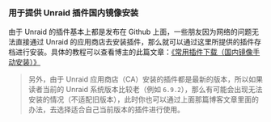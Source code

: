 ### 用于提供 Unraid 插件国内镜像安装
由于 Unraid 的插件基本上都是发布在 Github 上面，一些朋友因为网络的问题无法直接通过 Unraid 的应用商店去安装插件，那么就可以通过这里所提供的插件存档进行安装。具体的教程可以查看博主的此篇文章：[《常用插件下载（国内镜像手动安装）》](https://www.jackiewu.top/article/common-unraid-plugin-installation-list "博客文章地址链接")
> 另外，由于 Unraid 应用商店（CA）安装的插件都是最新的版本，所以如果读者当前的 Unraid 系统版本比较老（例如 `6.9.2`），那么有可能会出现无法安装的情况（不适配旧版本），此时你也可以通过上面那篇博客文章里面的办法，去选择适合自己当前版本的插件进行使用。